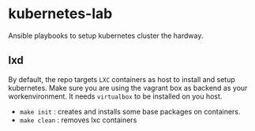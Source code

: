 # kubernetes-lab

Ansible playbooks to setup kubernetes cluster the hardway.

## lxd

By default, the repo targets `LXC` containers as host to install and setup kubernetes.
Make sure you are using the vagrant box as backend as your workenvironment. It needs `virtualbox` to be installed
on you host.

- `make init` : creates and installs some base packages on containers.
- `make clean` : removes lxc containers
